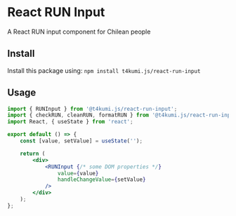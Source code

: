 # React RUN Input

A React RUN input component for Chilean people

## Install

Install this package using: `npm install t4kumi.js/react-run-input`

## Usage

```jsx
import { RUNInput } from '@t4kumi.js/react-run-input';
import { checkRUN, cleanRUN, formatRUN } from '@t4kumi.js/react-run-input';
import React, { useState } from 'react';

export default () => {
    const [value, setValue] = useState('');

    return (
        <div>
            <RUNInput {/* some DOM properties */}
                value={value}
                handleChangeValue={setValue}
            />
        </div>
    );
};
```
